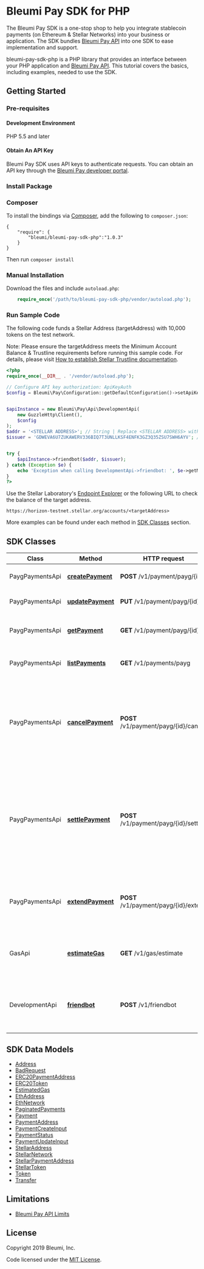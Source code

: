 # Bleumi Pay SDK for PHP

The Bleumi Pay SDK is a one-stop shop to help you integrate stablecoin payments (on Ethereum & Stellar Networks) into your business or application. The SDK bundles [Bleumi Pay API](https://pay.bleumi.com/docs/#introduction) into one SDK to ease implementation and support.

bleumi-pay-sdk-php is a PHP library that provides an interface between your PHP application and [Bleumi Pay API](https://pay.bleumi.com/docs/#introduction). This tutorial covers the basics, including examples, needed to use the SDK. 


## Getting Started

### Pre-requisites

#### Development Environment

PHP 5.5 and later

#### Obtain An API Key

Bleumi Pay SDK uses API keys to authenticate requests. You can obtain an API key through the [Bleumi Pay developer portal](https://pay.bleumi.com/app/).


### Install Package
### Composer

To install the bindings via [Composer](http://getcomposer.org/), add the following to `composer.json`:

```
{
    "require": {
        "bleumi/bleumi-pay-sdk-php":"1.0.3"
    }
}
```

Then run `composer install`

### Manual Installation

Download the files and include `autoload.php`:

```php
    require_once('/path/to/bleumi-pay-sdk-php/vendor/autoload.php');
```


### Run Sample Code

The following code funds a Stellar Address (targetAddress) with 10,000 tokens on the test network.

Note: Please ensure the targetAddress meets the Minimum Account Balance & Trustline requirements before running this sample code. For details, please visit [How to establish Stellar Trustline documentation](http://pay.bleumi.com/wp-content/uploads/2019/05/trustline_stellar.pdf).


```php
<?php
require_once(__DIR__ . '/vendor/autoload.php');

// Configure API key authorization: ApiKeyAuth
$config = Bleumi\Pay\Configuration::getDefaultConfiguration()->setApiKey('x-api-key', '<Your API Key>'); // Replace <Your API Key> with your actual API key


$apiInstance = new Bleumi\Pay\Api\DevelopmentApi(
    new GuzzleHttp\Client(),
    $config
);
$addr = '<STELLAR ADDRESS>'; // String | Replace <STELLAR ADDRESS> with an actual Stellar Network Address 
$issuer = 'GDWEVA6U7ZUKAWERV336BIQ7T3UNLLKSF4ENFK3GZ3Q35ZSU7SWH6AYV'; // String | Asset Issuer | Address of USD Test Issuer


try {
    $apiInstance->friendbot($addr, $issuer);
} catch (Exception $e) {
    echo 'Exception when calling DevelopmentApi->friendbot: ', $e->getMessage(), PHP_EOL;
}
?>
```

Use the Stellar Laboratory's [Endpoint Explorer](https://www.stellar.org/laboratory/#explorer?resource=accounts&endpoint=single&network=test) or the following URL to check the balance of the target address.

```
https://horizon-testnet.stellar.org/accounts/<targetAddress>
```

More examples can be found under each method in [SDK Classes](README.md#sdk-classes) section.

## SDK Classes

Class | Method | HTTP request | Description
------------ | ------------- | ------------- | -------------
PaygPaymentsApi | [**createPayment**](docs/Api/PaygPaymentsApi.md#createpayment) | **POST** /v1/payment/payg/{id} | Create a payment request.
PaygPaymentsApi | [**updatePayment**](docs/Api/PaygPaymentsApi.md#updatepayment) | **PUT** /v1/payment/payg/{id} | Update a payment request.
PaygPaymentsApi | [**getPayment**](docs/Api/PaygPaymentsApi.md#getpayment) | **GET** /v1/payment/payg/{id} | Retrieves a specific payment request. 
PaygPaymentsApi | [**listPayments**](docs/Api/PaygPaymentsApi.md#listpayments) | **GET** /v1/payments/payg | Retrieves all PAYG payment requests.
PaygPaymentsApi | [**cancelPayment**](docs/Api/PaygPaymentsApi.md#cancelpayment) | **POST** /v1/payment/payg/{id}/cancel | Cancels a specific payment. Any amount received will be refunded (minus charges) to the address specified in fromAddress.
PaygPaymentsApi | [**settlePayment**](docs/Api/PaygPaymentsApi.md#settlepayment) | **POST** /v1/payment/payg/{id}/settle | Settle a specific payment which has been partially paid. Current balance (minus charges) will be sent to the address specified in toAddress.
PaygPaymentsApi | [**extendPayment**](docs/Api/PaygPaymentsApi.md#extendpayment) | **POST** /v1/payment/payg/{id}/extend | Enable processing for a payment for 7 days from date of invocation
GasApi | [**estimateGas**](docs/Api/GasApi.md#estimategas) | **GET** /v1/gas/estimate | Provides an estimate of the Ethereum Network Fee for an ERC20 Token.
DevelopmentApi | [**friendbot**](docs/Api/DevelopmentApi.md#friendbot) | **POST** /v1/friendbot | Provides 10,000 tokens to any Stellar address on the test network.


## SDK Data Models

 - [Address](docs/Model/Address.md)
 - [BadRequest](docs/Model/BadRequest.md)
 - [ERC20PaymentAddress](docs/Model/ERC20PaymentAddress.md)
 - [ERC20Token](docs/Model/ERC20Token.md)
 - [EstimatedGas](docs/Model/EstimatedGas.md)
 - [EthAddress](docs/Model/EthAddress.md)
 - [EthNetwork](docs/Model/EthNetwork.md)
 - [PaginatedPayments](docs/Model/PaginatedPayments.md)
 - [Payment](docs/Model/Payment.md)
 - [PaymentAddress](docs/Model/PaymentAddress.md)
 - [PaymentCreateInput](docs/Model/PaymentCreateInput.md)
 - [PaymentStatus](docs/Model/PaymentStatus.md)
 - [PaymentUpdateInput](docs/Model/PaymentUpdateInput.md)
 - [StellarAddress](docs/Model/StellarAddress.md)
 - [StellarNetwork](docs/Model/StellarNetwork.md)
 - [StellarPaymentAddress](docs/Model/StellarPaymentAddress.md)
 - [StellarToken](docs/Model/StellarToken.md)
 - [Token](docs/Model/Token.md)
 - [Transfer](docs/Model/Transfer.md)

## Limitations

 - [Bleumi Pay API Limits](https://pay.bleumi.com/docs/#api-limits)


## License

Copyright 2019 Bleumi, Inc.

Code licensed under the [MIT License](docs/MITLicense.md). 



